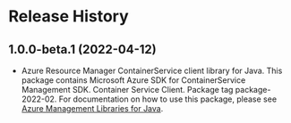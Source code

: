 # Release History

## 1.0.0-beta.1 (2022-04-12)

- Azure Resource Manager ContainerService client library for Java. This package contains Microsoft Azure SDK for ContainerService Management SDK. Container Service Client. Package tag package-2022-02. For documentation on how to use this package, please see [Azure Management Libraries for Java](https://aka.ms/azsdk/java/mgmt).
